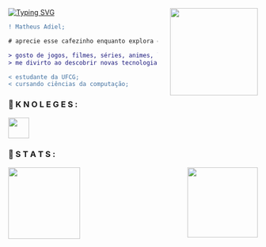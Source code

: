 <div>
    <a href="https://git.io/typing-svg"><img src="https://readme-typing-svg.demolab.com?font=Press+Start+2P&size=17&duration=4000&pause=1000&color=E9BB77&random=false&width=435&lines=Hey+there!;I'm+Matheus+Adiel!!;Would+you+like+a+coffee%3F" alt="Typing SVG" /></a>
    <img align="right" height="177rem" style="margin-left: 25px" src="https://media2.giphy.com/media/v1.Y2lkPTc5MGI3NjExbTBha3llN2YxbGlvczdoNHR0Mjh1bjgwYTkxbXFuMGhpN3FjdmtxbSZlcD12MV9pbnRlcm5hbF9naWZfYnlfaWQmY3Q9cw/ENbHAsqLxzO2GCgh6H/giphy.gif"/>
</div>

```diff
! Matheus Adiel;

# aprecie esse cafezinho enquanto explora o meu perfil;

> gosto de jogos, filmes, séries, animes, livros;
> me divirto ao descobrir novas tecnologias;

< estudante da UFCG;
< cursando ciências da computação;
```

<h3>📖 K N O L E G E S :</h3>

<p>
    <a href="https://skillicons.dev">
        <img height="42px" src="https://skillicons.dev/icons?i=javascript,html,css,git,github,c,python,aws"/>
    </a>
</p>

<h3>🔎 S T A T S :</h3>

<div> 
    <img align="left" height="145rem" src="https://github-readme-stats.vercel.app/api?username=Matheus-adiel&show_icons=true&theme=great-gatsby&include_all_commits=true&count_private=true&bg_color=0D1117&text_bold=false&hide_border=true&hide_title=true"/>
    <img align="right" height="142rem" src="https://github-readme-stats.vercel.app/api/top-langs/?username=matheus-adiel&layout=compact&langs_count=7&theme=great-gatsby&bg_color=0D1117&hide_border=true&hide_title=true"/>
</div>